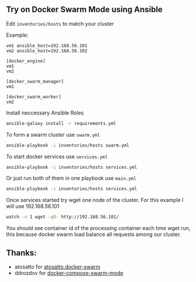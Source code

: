 ## Try on Docker Swarm Mode using Ansible

Edit `inventories/hosts` to match your cluster

Example:

```
vm1 ansible_host=192.168.56.101
vm2 ansible_host=192.168.56.102

[docker_engine]
vm1
vm2

[docker_swarm_manager]
vm1

[docker_swarm_worker]
vm2
```

Install neccessary Ansible Roles

```bash
ansible-galaxy install -r requirements.yml
```

To form a swarm cluster use `swarm.yml`

```bash
ansible-playbook -i inventories/hosts swarm.yml
```

To start docker services use `services.yml`

```bash
ansible-playbook -i inventories/hosts services.yml
```

Or just run both of them in one playbook use `main.yml`

```bash
ansible-playbook -i inventories/hosts services.yml
```

Once services started try wget one node of the cluster. For this example I will use 192.168.56.101

```bash
watch -n 1 wget -qO- http://192.168.56.101/
```

You should see container id of the processing container each time wget run, this because docker swarm load balance all requests among our cluster.

## Thanks:

- atosatto for [atosatto.docker-swarm](https://github.com/atosatto/ansible-dockerswarm)
- ddrozdov for [docker-compose-swarm-mode](https://github.com/ddrozdov/docker-compose-swarm-mode)
